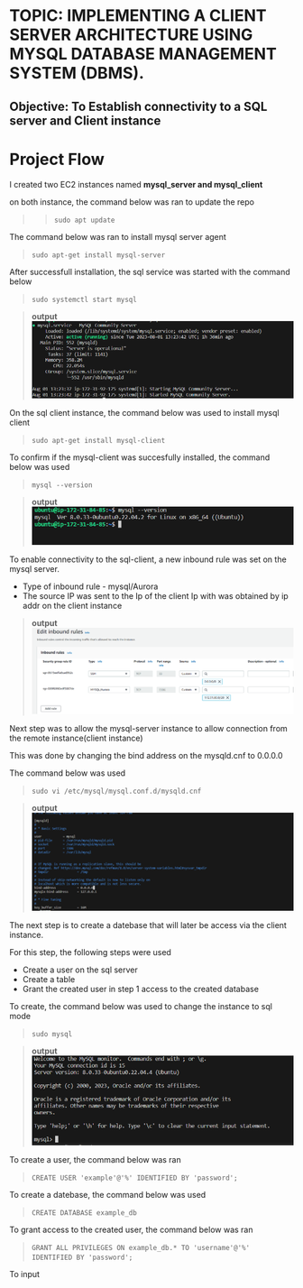 # TOPIC:  IMPLEMENTING A CLIENT SERVER ARCHITECTURE USING MYSQL DATABASE MANAGEMENT SYSTEM (DBMS).

## Objective: To Establish connectivity to a SQL server and Client instance 

# Project Flow

I created two EC2 instances named **mysql_server and mysql_client**

on both instance, the command below  was ran to update the repo

>>`sudo apt update`

The command below was ran to install mysql server agent

>`sudo apt-get install mysql-server`

After successfull installation, the sql service was started with the command below

>`sudo systemctl start mysql`

>**output**![sqlactive](images/sql_active.png)

On the sql client instance, the command below was used to install mysql client 

>`sudo apt-get install mysql-client`

To confirm if the mysql-client was succesfully installed, the command below was used

>`mysql --version` 

>**output**![output](images/sqlconfirm.png) 

To enable connectivity to the sql-client, a new inbound rule was set on the mysql server. 

- Type of inbound rule - mysql/Aurora 
- The source IP was sent to the Ip of the client Ip with was obtained by ip addr on the client instance 

>**output**![inbound_rule](images/Inbound%20rule-%20server.png)

Next step was to allow the mysql-server instance to allow connection from the remote instance(client instance)

This was done by changing the bind address on the mysqld.cnf to 0.0.0.0

The command below was used 

>`sudo vi /etc/mysql/mysql.conf.d/mysqld.cnf`

>**output** ![bindaddr](images/changebindaddr.png)

The next step is to create a datebase that will later be access via the client instance. 

For this step, the following steps were used

- Create a user on the sql server
- Create a table 
- Grant the created user in step 1 access to the created database

To create, the command below was used to change the instance to sql mode
>`sudo mysql`

>**output**![sql_console](images/Sql_console.png)
  
To create a user, the command below was ran

>`CREATE USER 'example'@'%' IDENTIFIED BY 'password';`

To create a datebase, the command below was used

>`CREATE DATABASE example_db`

To grant access to the created user, the command below was ran

>`GRANT ALL PRIVILEGES ON example_db.* TO 'username'@'%' IDENTIFIED BY 'password';`

To input









        

